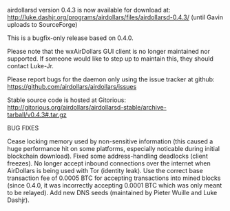 airdollarsd version 0.4.3 is now available for download at:
http://luke.dashjr.org/programs/airdollars/files/airdollarsd-0.4.3/ (until Gavin uploads to SourceForge)

This is a bugfix-only release based on 0.4.0.

Please note that the wxAirDollars GUI client is no longer maintained nor supported. If someone would like to step up to maintain this, they should contact Luke-Jr.

Please report bugs for the daemon only using the issue tracker at github:
https://github.com/airdollars/airdollars/issues

Stable source code is hosted at Gitorious:
http://gitorious.org/airdollars/airdollarsd-stable/archive-tarball/v0.4.3#.tar.gz

BUG FIXES

Cease locking memory used by non-sensitive information (this caused a huge performance hit on some platforms, especially noticable during initial blockchain download).
Fixed some address-handling deadlocks (client freezes).
No longer accept inbound connections over the internet when AirDollars is being used with Tor (identity leak).
Use the correct base transaction fee of 0.0005 BTC for accepting transactions into mined blocks (since 0.4.0, it was incorrectly accepting 0.0001 BTC which was only meant to be relayed).
Add new DNS seeds (maintained by Pieter Wuille and Luke Dashjr).

